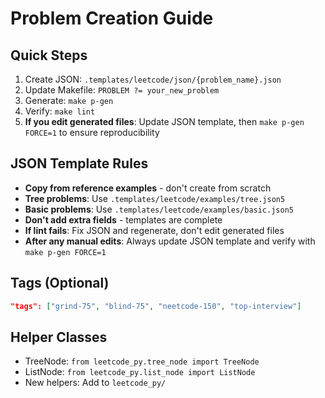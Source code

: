 # Problem Creation Guide

## Quick Steps

1. Create JSON: `.templates/leetcode/json/{problem_name}.json`
2. Update Makefile: `PROBLEM ?= your_new_problem`
3. Generate: `make p-gen`
4. Verify: `make lint`
5. **If you edit generated files**: Update JSON template, then `make p-gen FORCE=1` to ensure reproducibility

## JSON Template Rules

- **Copy from reference examples** - don't create from scratch
- **Tree problems**: Use `.templates/leetcode/examples/tree.json5`
- **Basic problems**: Use `.templates/leetcode/examples/basic.json5`
- **Don't add extra fields** - templates are complete
- **If lint fails**: Fix JSON and regenerate, don't edit generated files
- **After any manual edits**: Always update JSON template and verify with `make p-gen FORCE=1`

## Tags (Optional)

```json
"tags": ["grind-75", "blind-75", "neetcode-150", "top-interview"]
```

## Helper Classes

- TreeNode: `from leetcode_py.tree_node import TreeNode`
- ListNode: `from leetcode_py.list_node import ListNode`
- New helpers: Add to `leetcode_py/`
